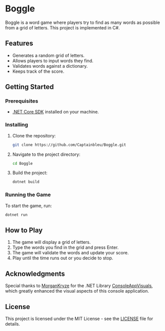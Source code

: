 # Boggle

Boggle is a word game where players try to find as many words as possible from a grid of letters. This project is implemented in C#.

## Features

- Generates a random grid of letters.
- Allows players to input words they find.
- Validates words against a dictionary.
- Keeps track of the score.

## Getting Started

### Prerequisites

- [.NET Core SDK](https://dotnet.microsoft.com/download) installed on your machine.

### Installing

1. Clone the repository:

    ```sh
    git clone https://github.com/Captainbleu/Boggle.git
    ```

2. Navigate to the project directory:

    ```sh
    cd Boggle
    ```

3. Build the project:

    ```sh
    dotnet build
    ```

### Running the Game

To start the game, run:

```sh
dotnet run
```

## How to Play

1. The game will display a grid of letters.
2. Type the words you find in the grid and press Enter.
3. The game will validate the words and update your score.
4. Play until the time runs out or you decide to stop.

## Acknowledgments

Special thanks to [MorganKryze](https://github.com/MorganKryze) for the .NET Library [ConsoleAppVisuals](https://github.com/MorganKryze/ConsoleAppVisuals), which greatly enhanced the visual aspects of this console application.

## License

This project is licensed under the MIT License - see the [LICENSE](LICENSE) file for details.
